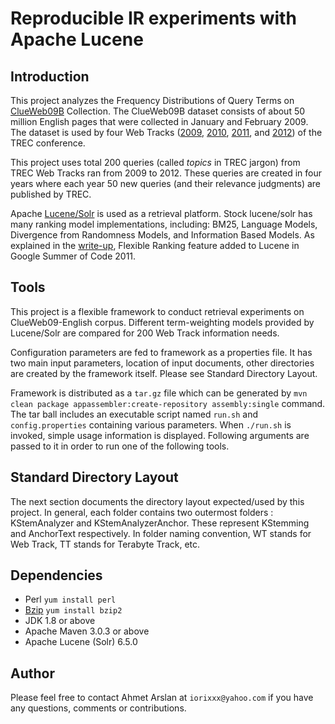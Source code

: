 # Reproducible IR experiments with Apache Lucene

## Introduction
This project analyzes the Frequency Distributions of Query Terms on [ClueWeb09B](http://lemurproject.org/clueweb09) Collection.
The ClueWeb09B dataset consists of about 50 million English pages that were collected in January and February 2009. 
The dataset is used by four Web Tracks ([2009](http://trec.nist.gov/data/web09.html), [2010](http://trec.nist.gov/data/web10.html), [2011](http://trec.nist.gov/data/web2011.html), and [2012](http://trec.nist.gov/data/web2012.html)) of the TREC conference.

This project uses total 200 queries (called *topics* in TREC jargon) from TREC Web Tracks ran from 2009 to 2012.
These queries are created in four years where each year 50 new queries (and their relevance judgments) are published by TREC.

Apache [Lucene/Solr](http://lucene.apache.org) is used as a retrieval platform. Stock lucene/solr has many ranking model implementations, including: BM25, Language Models, Divergence from Randomness Models, and Information Based Models.
As explained in the [write-up](http://lucidworks.com/blog/flexible-ranking-in-lucene-4), 
Flexible Ranking feature added to Lucene in Google Summer of Code 2011. 

## Tools
This project is a flexible framework to conduct retrieval experiments on ClueWeb09-English corpus.
Different term-weighting models provided by Lucene/Solr are compared for 200 Web Track information needs.

Configuration parameters are fed to framework as a properties file. It has two main input parameters, 
location of input documents, other directories are created by the framework itself. Please see Standard Directory Layout.

Framework is distributed as a `tar.gz` file which can be generated by `mvn clean package appassembler:create-repository assembly:single` command.
The tar ball includes an executable script named `run.sh` and `config.properties` containing various parameters.
When `./run.sh` is invoked, simple usage information is displayed. Following arguments are passed to it in order to run one of the following tools.

## Standard Directory Layout

The next section documents the directory layout expected/used by this project.
In general, each folder contains two outermost folders : KStemAnalyzer and KStemAnalyzerAnchor.
These represent KStemming and AnchorText respectively.
In folder naming convention, WT stands for Web Track, TT stands for Terabyte Track, etc.

## Dependencies
* Perl `yum install perl`
* [Bzip](http://www.bzip.org) `yum install bzip2`
* JDK 1.8 or above
* Apache Maven 3.0.3 or above
* Apache Lucene (Solr) 6.5.0

## Author
Please feel free to contact Ahmet Arslan at `iorixxx@yahoo.com` if you have any questions, comments or contributions.